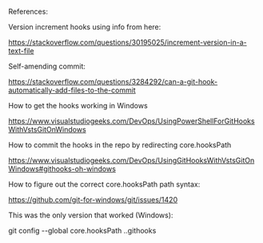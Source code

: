 
References:

Version increment hooks using info from here:

https://stackoverflow.com/questions/30195025/increment-version-in-a-text-file

Self-amending commit:

https://stackoverflow.com/questions/3284292/can-a-git-hook-automatically-add-files-to-the-commit

How to get the hooks working in Windows

https://www.visualstudiogeeks.com/DevOps/UsingPowerShellForGitHooksWithVstsGitOnWindows

How to commit the hooks in the repo by redirecting core.hooksPath

https://www.visualstudiogeeks.com/DevOps/UsingGitHooksWithVstsGitOnWindows#githooks-oh-windows

How to figure out the correct core.hooksPath path syntax:

https://github.com/git-for-windows/git/issues/1420

This was the only version that worked (Windows):

git config --global core.hooksPath .\.githooks